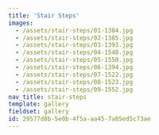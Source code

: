 ```yaml
---
title: 'Stair Steps'
images:
  - /assets/stair-steps/01-1384.jpg
  - /assets/stair-steps/02-1385.jpg
  - /assets/stair-steps/03-1393.jpg
  - /assets/stair-steps/04-1548.jpg
  - /assets/stair-steps/05-1550.jpg
  - /assets/stair-steps/06-1394.jpg
  - /assets/stair-steps/07-1522.jpg
  - /assets/stair-steps/08-1523.jpg
  - /assets/stair-steps/09-1552.jpg
nav_title: stair-steps
template: gallery
fieldset: gallery
id: 29577d8b-5e0b-4f5a-aa45-7a85ed5c73ae
---
```

